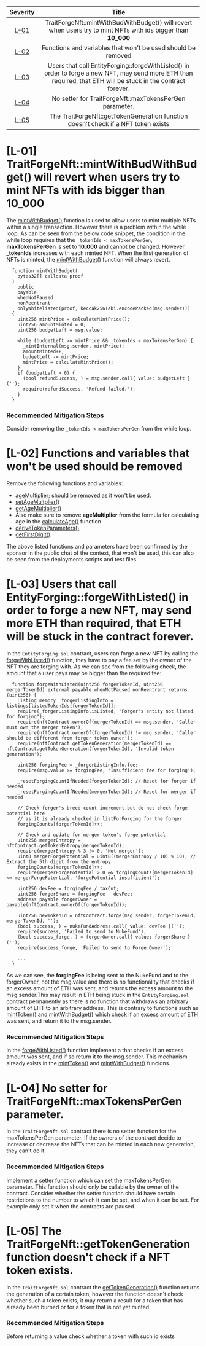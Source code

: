 | Severity | Title | 
|:--:|:--:|
| [L-01](#L-01) | TraitForgeNft::mintWithBudWithBudget() will revert when users try to mint NFTs with ids bigger than **10_000**|
| [L-02](#L-02) | Functions and variables that won't be used should be removed|
| [L-03](#L-03) | Users that call EntityForging::forgeWithListed() in order to forge a new NFT, may send more ETH than required, that ETH will be stuck in the contract forever.|
| [L-04](#L-04) | No setter for TraitForgeNft::maxTokensPerGen parameter.|
| [L-05](#L-05) | The TraitForgeNft::getTokenGeneration function doesn't check if a NFT token exists|

# [L-01] TraitForgeNft::mintWithBudWithBudget() will revert when users try to mint NFTs with ids bigger than **10_000**
The [mintWithBudget()](https://github.com/code-423n4/2024-07-traitforge/blob/main/contracts/TraitForgeNft/TraitForgeNft.sol#L202-L225) function is used to allow users to mint multiple NFTs within a single transaction. However there is a problem within the while loop. As can be seen from the below code snippet, the condition in the while loop requires that the ``_tokenIds < maxTokensPerGen``, **maxTokensPerGen** is set to **10_000** and cannot be changed. However **_tokenIds** increases with each minted NFT. When the first generation of NFTs is minted, the [mintWithBudget()](https://github.com/code-423n4/2024-07-traitforge/blob/main/contracts/TraitForgeNft/TraitForgeNft.sol#L202-L225) function will always revert. 

```solidity
  function mintWithBudget(
    bytes32[] calldata proof
  )
    public
    payable
    whenNotPaused
    nonReentrant
    onlyWhitelisted(proof, keccak256(abi.encodePacked(msg.sender)))
  {
    uint256 mintPrice = calculateMintPrice();
    uint256 amountMinted = 0;
    uint256 budgetLeft = msg.value;

    while (budgetLeft >= mintPrice && _tokenIds < maxTokensPerGen) {
      _mintInternal(msg.sender, mintPrice);
      amountMinted++;
      budgetLeft -= mintPrice;
      mintPrice = calculateMintPrice();
    }
    if (budgetLeft > 0) {
      (bool refundSuccess, ) = msg.sender.call{ value: budgetLeft }('');
      require(refundSuccess, 'Refund failed.');
    }
  }
```
### Recommended Mitigation Steps
Consider removing the ``_tokenIds < maxTokensPerGen`` from the while loop.

# [L-02] Functions and variables that won't be used should be removed
Remove the following functions and variables:
 - [ageMultiplier;](https://github.com/code-423n4/2024-07-traitforge/blob/main/contracts/NukeFund/NukeFund.sol#L24) should be removed as it won't be used. 
 - [setAgeMultplier()](https://github.com/code-423n4/2024-07-traitforge/blob/main/contracts/NukeFund/NukeFund.sol#L109-L111)
 - [getAgeMultiplier()](https://github.com/code-423n4/2024-07-traitforge/blob/main/contracts/NukeFund/NukeFund.sol#L113-L115)
 - Also make sure to remove **ageMultiplier** from the formula for calculating age in the [calculateAge()](https://github.com/code-423n4/2024-07-traitforge/blob/main/contracts/NukeFund/NukeFund.sol#L118-L133) function
 - [deriveTokenParameters()](https://github.com/code-423n4/2024-07-traitforge/blob/main/contracts/EntropyGenerator/EntropyGenerator.sol#L136-L161)
 - [getFirstDigit()](https://github.com/code-423n4/2024-07-traitforge/blob/main/contracts/EntropyGenerator/EntropyGenerator.sol#L198-L203)

The above listed functions and parameters have been confirmed by the sponsor in the public chat of the context, that won't be used, this can also be seen from the deployments scripts and test files. 

# [L-03] Users that call EntityForging::forgeWithListed() in order to forge a new NFT, may send more ETH than required, that ETH will be stuck in the contract forever.
In the ``EntityForging.sol`` contract, users can forge a new NFT by calling the [forgeWithListed()](https://github.com/code-423n4/2024-07-traitforge/blob/main/contracts/EntityForging/EntityForging.sol#L102-L175) function, they have to pay a fee set by the owner of the NFT they are forging with. As we can see from the following check, the amount that a user pays may be bigger than the required fee:
```solidity
  function forgeWithListed(uint256 forgerTokenId, uint256 mergerTokenId) external payable whenNotPaused nonReentrant returns (uint256) {
    Listing memory _forgerListingInfo = listings[listedTokenIds[forgerTokenId]];
    require(_forgerListingInfo.isListed, "Forger's entity not listed for forging");
    require(nftContract.ownerOf(mergerTokenId) == msg.sender, 'Caller must own the merger token');
    require(nftContract.ownerOf(forgerTokenId) != msg.sender, 'Caller should be different from forger token owner');
    require(nftContract.getTokenGeneration(mergerTokenId) == nftContract.getTokenGeneration(forgerTokenId), 'Invalid token generation');

    uint256 forgingFee = _forgerListingInfo.fee;
    require(msg.value >= forgingFee, 'Insufficient fee for forging');

    _resetForgingCountIfNeeded(forgerTokenId); // Reset for forger if needed
    _resetForgingCountIfNeeded(mergerTokenId); // Reset for merger if needed

    // Check forger's breed count increment but do not check forge potential here
    // as it is already checked in listForForging for the forger
    forgingCounts[forgerTokenId]++;

    // Check and update for merger token's forge potential
    uint256 mergerEntropy = nftContract.getTokenEntropy(mergerTokenId);
    require(mergerEntropy % 3 != 0, 'Not merger');
    uint8 mergerForgePotential = uint8((mergerEntropy / 10) % 10); // Extract the 5th digit from the entropy
    forgingCounts[mergerTokenId]++;
    require(mergerForgePotential > 0 && forgingCounts[mergerTokenId] <= mergerForgePotential, 'forgePotential insufficient');

    uint256 devFee = forgingFee / taxCut;
    uint256 forgerShare = forgingFee - devFee;
    address payable forgerOwner = payable(nftContract.ownerOf(forgerTokenId));

    uint256 newTokenId = nftContract.forge(msg.sender, forgerTokenId, mergerTokenId, '');
    (bool success, ) = nukeFundAddress.call{ value: devFee }('');
    require(success, 'Failed to send to NukeFund');
    (bool success_forge, ) = forgerOwner.call{ value: forgerShare }('');
    require(success_forge, 'Failed to send to Forge Owner');

    ...
  }
```
As we can see, the **forgingFee** is being sent to the NukeFund and to the forgerOwner, not the msg.value and there is no functionality that checks if an excess amount of ETH was sent, and returns the excess amount to the msg.sender.This may result in ETH being stuck in the ``EntityForging.sol`` contract permanently as there is no function that withdraws an arbitrary amount of EHT to an arbitrary address.
This is contrary to functions such as [mintToken()](https://github.com/code-423n4/2024-07-traitforge/blob/main/contracts/TraitForgeNft/TraitForgeNft.sol#L181-L200) and [mintWithBudget()](https://github.com/code-423n4/2024-07-traitforge/blob/main/contracts/TraitForgeNft/TraitForgeNft.sol#L202-L225) which check if an excess amount of ETH was sent, and return it to the msg.sender. 

### Recommended Mitigation Steps
In the [forgeWithListed()](https://github.com/code-423n4/2024-07-traitforge/blob/main/contracts/EntityForging/EntityForging.sol#L102-L175) function implement a that checks if an excess amount was sent, and if so return it to the msg.sender. This mechanism already exists in the [mintToken()](https://github.com/code-423n4/2024-07-traitforge/blob/main/contracts/TraitForgeNft/TraitForgeNft.sol#L181-L200) and [mintWithBudget()](https://github.com/code-423n4/2024-07-traitforge/blob/main/contracts/TraitForgeNft/TraitForgeNft.sol#L202-L225) funcions.

# [L-04] No setter for TraitForgeNft::maxTokensPerGen parameter.
In the ``TraitForgeNft.sol`` contract there is no setter function for the maxTokensPerGen parameter. If the owners of the contract decide to increase or decrease the NFTs that can be minted in each new generation, they can't do it.

### Recommended Mitigation Steps
Implement a setter function which can set the maxTokensPerGen parameter. This function should only be callable by the owner of the contract. Consider whether the setter function should have certain restrictions to the number to which it can be set, and when it can be set. For example only set it when the contracts are paused. 

# [L-05] The TraitForgeNft::getTokenGeneration function doesn't check if a NFT token exists.
In the ``TraitForgeNft.sol`` contract the [getTokenGeneration()](https://github.com/code-423n4/2024-07-traitforge/blob/main/contracts/TraitForgeNft/TraitForgeNft.sol#L242-L244) function returns the generation of a certain token, however the function doesn't check whether such a token exists, it may return a result for a token that has already been burned or for a token that is not yet minted. 

### Recommended Mitigation Steps
Before returning a value check whether a token with such id exists